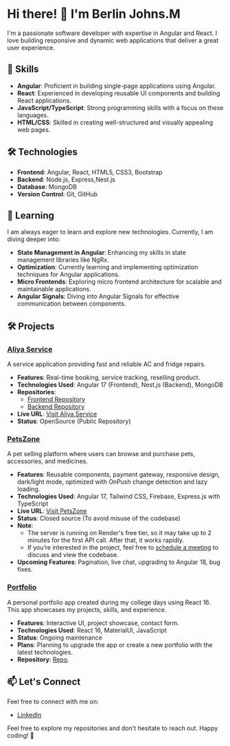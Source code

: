 # Hi there! 👋 I'm Berlin Johns.M

I'm a passionate software developer with expertise in Angular and React. I love building responsive and dynamic web applications that deliver a great user experience.

## 🚀 Skills

- **Angular**: Proficient in building single-page applications using Angular.
- **React**: Experienced in developing reusable UI components and building React applications.
- **JavaScript/TypeScript**: Strong programming skills with a focus on these languages.
- **HTML/CSS**: Skilled in creating well-structured and visually appealing web pages.

## 🛠️ Technologies

- **Frontend**: Angular, React, HTML5, CSS3, Bootstrap
- **Backend**: Node.js, Express,Nest.js
- **Database**: MongoDB
- **Version Control**: Git, GitHub

## 🌱 Learning

I am always eager to learn and explore new technologies. Currently, I am diving deeper into:

- **State Management in Angular**: Enhancing my skills in state management libraries like NgRx.
- **Optimization**: Currently learning and implementing optimization techniques for Angular applications.
- **Micro Frontends**: Exploring micro frontend architecture for scalable and maintainable applications.
- **Angular Signals**: Diving into Angular Signals for effective communication between components.

## 🛠️ Projects

### [Aliya Service](https://aliyaservice.netlify.app/)
A service application providing fast and reliable AC and fridge repairs.

- **Features**: Real-time booking, service tracking, reselling product.
- **Technologies Used**: Angular 17 (Frontend), Nest.js (Backend), MongoDB
- **Repositories**:
  - [Frontend Repository](https://github.com/berlinjohns/aliya-service-frontend)
  - [Backend Repository](https://github.com/berlinjohns/aliya-service-backend)
- **Live URL**: [Visit Aliya Service](https://aliyaservice.netlify.app/)
- **Status**: OpenSource (Public Repository)

### [PetsZone](https://ngpetszone.netlify.app/)
A pet selling platform where users can browse and purchase pets, accessories, and medicines.

- **Features**: Reusable components, payment gateway, responsive design, dark/light mode, optimized with OnPush change detection and lazy loading.
- **Technologies Used**: Angular 17, Tailwind CSS, Firebase, Express.js with TypeScript
- **Live URL**: [Visit PetsZone](https://ngpetszone.netlify.app/)
- **Status**: Closed source (To avoid misuse of the codebase)
- **Note**: 
  - The server is running on Render's free tier, so it may take up to 2 minutes for the first API call. After that, it works rapidly.
  - If you’re interested in the project, feel free to [schedule a meeting](mailto:berlinjohns78@gmail.com) to discuss and view the codebase.
- **Upcoming Features**: Pagination, live chat, upgrading to Angular 18, bug fixes.

### [Portfolio](https://berlinjohns.github.io/my-portfolio/)
A personal portfolio app created during my college days using React 16. This app showcases my projects, skills, and experience.

- **Features**: Interactive UI, project showcase, contact form.
- **Technologies Used**: React 16, MaterialUI, JavaScript
- **Status**: Ongoing maintenance
- **Plans**: Planning to upgrade the app or create a new portfolio with the latest technologies.
- **Repository**: [Repo](https://github.com/berlinjohns/my-portfolio).


## 📫 Let's Connect

Feel free to connect with me on:

- [LinkedIn](https://www.linkedin.com/in/berlinjohns)

Feel free to explore my repositories and don't hesitate to reach out. Happy coding! 🚀

